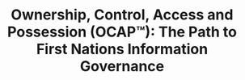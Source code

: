 ---
airtable_createdTime: '2023-02-21T04:37:26.000Z'
airtable_id: recxh0vN9qerOEenH
attachments:
- /assets/pdg/ownership-control-access-and-possession-ocaptm-the-path-to-first-nations-information-governance-ocap_path_to_fn_information_governance_en_final.pdf
link: https://fnigc.ca/wp-content/uploads/2020/09/5776c4ee9387f966e6771aa93a04f389_ocap_path_to_fn_information_governance_en_final.pdf
table: sources
title: 'Ownership, Control, Access and Possession (OCAP™): The Path to First Nations
  Information Governance'
---